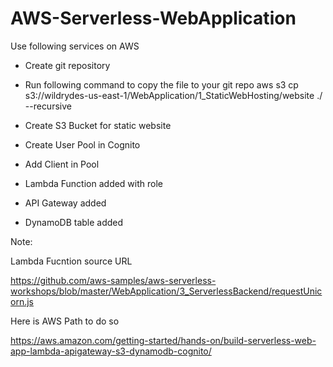 # AWS-Serverless-WebApplication


Use following services on AWS 

- Create git repository 
- Run following command to copy the file to your git repo aws s3 cp s3://wildrydes-us-east-1/WebApplication/1_StaticWebHosting/website ./ --recursive

- Create S3 Bucket for static website
- Create User Pool in Cognito
- Add Client in Pool
- Lambda Function added with role
- API Gateway added 
- DynamoDB table added


Note: 

Lambda Fucntion source URL 

https://github.com/aws-samples/aws-serverless-workshops/blob/master/WebApplication/3_ServerlessBackend/requestUnicorn.js



Here is AWS Path to do so 

https://aws.amazon.com/getting-started/hands-on/build-serverless-web-app-lambda-apigateway-s3-dynamodb-cognito/
